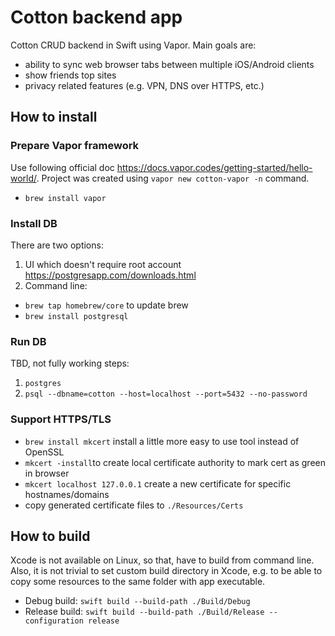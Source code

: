 # Cotton backend app
Cotton CRUD backend in Swift using Vapor. Main goals are:
- ability to sync web browser tabs between multiple iOS/Android clients
- show friends top sites
- privacy related features (e.g. VPN, DNS over HTTPS, etc.)

How to install
-----------------
### Prepare Vapor framework
Use following official doc https://docs.vapor.codes/getting-started/hello-world/. Project was created using `vapor new cotton-vapor -n` command.
- `brew install vapor`

### Install DB
There are two options:
1) UI which doesn't require root account https://postgresapp.com/downloads.html
2) Command line:
- `brew tap homebrew/core` to update brew
- `brew install postgresql`

### Run DB
TBD, not fully working steps:
1) `postgres`
2) `psql --dbname=cotton --host=localhost --port=5432 --no-password`

### Support HTTPS/TLS
- `brew install mkcert` install a little more easy to use tool instead of OpenSSL
- `mkcert -install`to create local certificate authority to mark cert as green in browser
- `mkcert localhost 127.0.0.1` create a new certificate for specific hostnames/domains
- copy generated certificate files to `./Resources/Certs`

How to build
-----------------
Xcode is not available on Linux, so that, have to build from command line. Also, it is not trivial to set custom build directory in Xcode, e.g. to be able to copy some resources to the same folder with app executable.
- Debug build: `swift build --build-path ./Build/Debug`
- Release build: `swift build --build-path ./Build/Release --configuration release`
